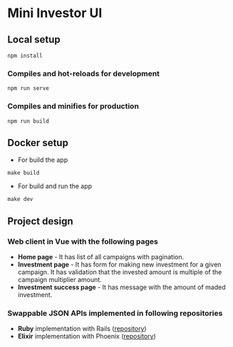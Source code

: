 # Mini Investor UI

## Local setup
```
npm install
```

### Compiles and hot-reloads for development
```
npm run serve
```

### Compiles and minifies for production
```
npm run build
```

## Docker setup

  * For build the app
  ```shell
  make build
  ```
  * For build and run the app
  ```shell
  make dev
  ```

## Project design
### Web client in Vue with the following pages

  * __Home page__ - It has list of all campaigns with pagination.
  * __Investment page__ - It has form for making new investment for a given campaign. It has validation that the invested
    amount is multiple of the campaign multiplier amount.
  * __Investment success page__ - It has message with the amount of maded investment.

### Swappable JSON APIs implemented in following repositories

  * __Ruby__ implementation with Rails ([repository](https://github.com/isavita/mini-investor-api-rb))
  * __Elixir__ implementation with Phoenix ([repository](https://github.com/isavita/mini-investor-api-ex))

